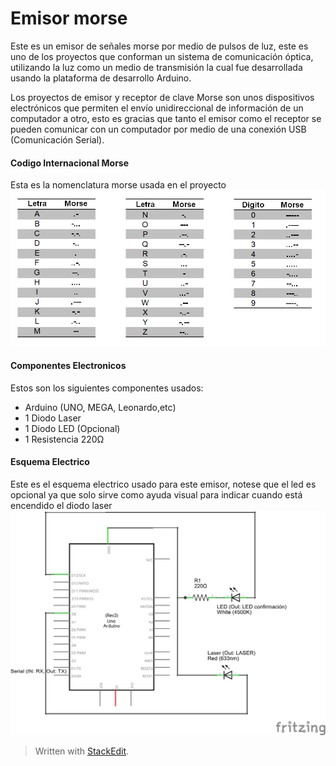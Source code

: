 # Emisor morse
Este es un emisor de señales morse por medio de pulsos de luz, este es uno de los proyectos que conforman un sistema de comunicación óptica, utilizando la luz como un medio de transmisión la cual fue desarrollada usando la plataforma de desarrollo Arduino.

Los proyectos de emisor y receptor de clave Morse son unos dispositivos electrónicos que permiten el envío unidireccional de información de un computador a otro, esto es gracias que tanto el emisor como el receptor se pueden comunicar con un computador por medio de una conexión USB (Comunicación Serial).


#### Codigo Internacional Morse
Esta es la nomenclatura morse usada en el proyecto
![Codigo Morse](https://github.com/lumialvarez/emisor-morse-arduino/blob/main/Recursos/morse_code.png?raw=true)

#### Componentes Electronicos
Estos son los siguientes componentes usados:
 - Arduino (UNO, MEGA, Leonardo,etc)
 - 1 Diodo Laser
 - 1 Diodo LED (Opcional)
 - 1 Resistencia 220Ω

#### Esquema Electrico 
Este es el esquema electrico usado para este emisor, notese que el led es opcional ya que solo sirve como ayuda visual para indicar cuando está encendido el diodo laser
![Codigo Morse](https://github.com/lumialvarez/emisor-morse-arduino/blob/main/Recursos/esquema_electrico_transmisor_morse.png?raw=true)

> Written with [StackEdit](https://stackedit.io/).
